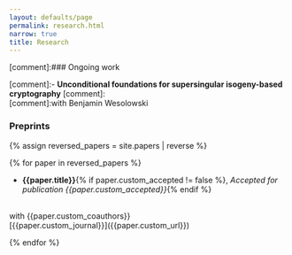 ```yaml
---
layout: defaults/page
permalink: research.html
narrow: true
title: Research
---
```


[comment]:### Ongoing work

[comment]:- **Unconditional foundations for supersingular isogeny-based cryptography**
[comment]:<br>
[comment]:with Benjamin Wesolowski


### Preprints


{% assign reversed_papers = site.papers | reverse %}

{% for paper in reversed_papers %}

- **{{paper.title}}**{% if paper.custom_accepted != false %}, _Accepted for publication {{paper.custom_accepted}}_{% endif %}
 <br> 
 with {{paper.custom_coauthors}}
 <br>
 [{{paper.custom_journal}}]({{paper.custom_url}})
 
{% endfor %}
